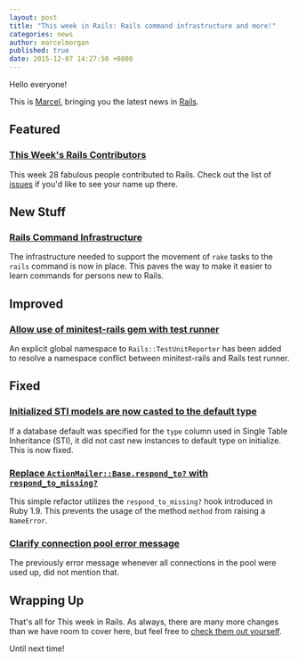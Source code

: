 ```yaml
---
layout: post
title: "This week in Rails: Rails command infrastructure and more!"
categories: news
author: marcelmorgan
published: true
date: 2015-12-07 14:27:50 +0800
---
```


Hello everyone!

This is [Marcel](https://twitter.com/marcelmorgan), bringing you the latest news in [Rails](https://github.com/rails/rails).

## Featured

### [This Week's Rails Contributors](http://contributors.rubyonrails.org/contributors/in-time-window/20151128-20151204)

This week 28 fabulous people contributed to Rails. Check out the list of [issues](https://github.com/rails/rails/issues) if you'd like to see your name up there.

## New Stuff

### [Rails Command Infrastructure](https://github.com/rails/rails/pull/22457)

The infrastructure needed to support the movement of `rake` tasks to the `rails` command is now in place. This paves the way to make it easier to learn commands for persons new to Rails.

## Improved

### [Allow use of minitest-rails gem with test runner](https://github.com/rails/rails/pull/22456)

An explicit global namespace to `Rails::TestUnitReporter` has been added to resolve a namespace conflict between minitest-rails and Rails test runner.

## Fixed

### [Initialized STI models are now casted to the default type](https://github.com/rails/rails/pull/17169)

If a database default was specified for the `type` column used in Single Table Inheritance (STI), it did not cast new instances to default type on initialize. This is now fixed.

### [Replace `ActionMailer::Base.respond_to?` with `respond_to_missing?`](https://github.com/rails/rails/pull/22482)

This simple refactor utilizes the `respond_to_missing?` hook introduced in Ruby 1.9. This prevents the usage of the method `method` from raising a `NameError`.

### [Clarify connection pool error message](https://github.com/rails/rails/pull/22449/files)

The previously error message whenever all connections in the pool were used up, did not mention that.

## Wrapping Up

That's all for This week in Rails. As always, there are many more changes than we have room to cover here, but feel free to [check them out yourself](https://github.com/rails/rails/compare/master@%7B2015-11-28%7D...@%7B2015-12-04%7D).

Until next time!

